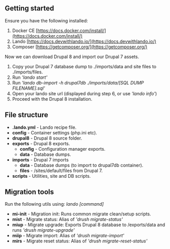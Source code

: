 ## Getting started
Ensure you have the following installed:

 1. Docker CE [https://docs.docker.com/install/](https://docs.docker.com/install/)
 2. Lando [https://docs.devwithlando.io/](https://docs.devwithlando.io/)
 3. Composer [https://getcomposer.org/](https://getcomposer.org/)

Now we can download Drupal 8 and import our Drupal 7 assets.

 1. Copy your Drupal 7 database dump to ./imports/data and site files to ./imports/files.
 2. Run *'lando start'*
 3. Run *'lando db-import -h drupal7db ./imports/data/[SQL DUMP FILENAME].sql'*
 4. Open your lando site url (displayed during step 6, or use *'lando info'*)
 5. Proceed with the Drupal 8 installation.  

## File structure

 - **.lando.yml** - Lando recipe file.
 - **config** - Container settings (php.ini etc).
 - **drupal8** - Drupal 8 source folder.
 - **exports** - Drupal 8 exports.
	 - **config** - Configuration manager exports. 
	 - **data** - Database dumps.
 - **imports** - Drupal 7 imports
	 - **data** - Database dumps (to import to drupal7db container).
	 - **files** - /sites/default/files from Drupal 7. 
 - **scripts** - Utilities, site and DB scripts.

## Migration tools
Run the following utils using: *lando [command]*

 - **mi-init** - Migration init: Runs common migrate clean/setup scripts.
 - **mist** - Migrate status: Alias of *'drush migrate-status'* 
 - **miup** - Migrate upgrade: Exports Drupal 8 database to /exports/data and runs *'drush migrate-upgrade'*
 - **miip** - Migrate import: Alias of *'drush migrate-import'*  
 - **mirs** - Migrate reset status: Alias of *'drush migrate-reset-status'*
